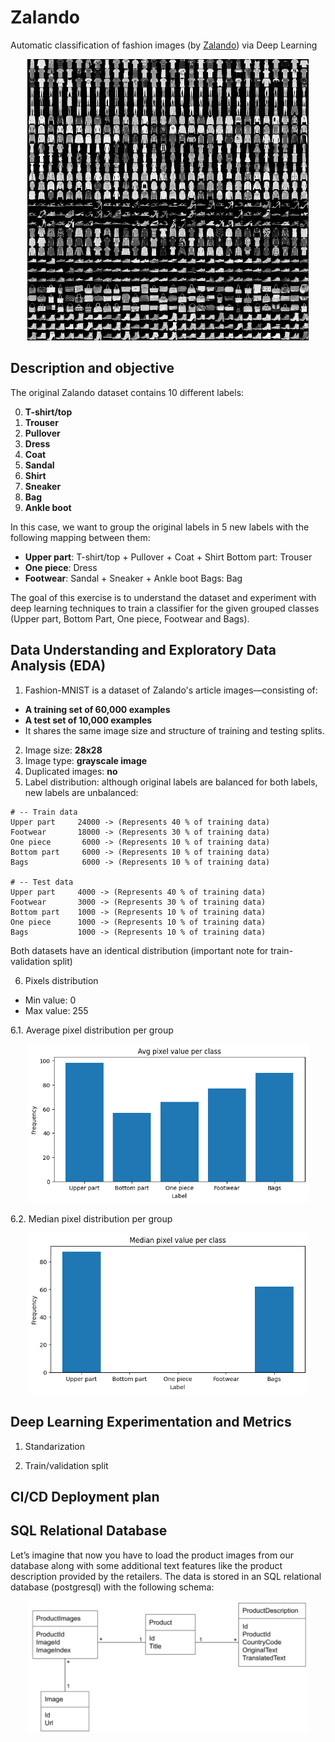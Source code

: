# Zalando
Automatic classification of fashion images (by [Zalando](https://github.com/zalandoresearch/fashion-mnist)) via Deep Learning

<p align="center">
         <img width="450" src="./media/fashion-mnist-sprite.png">
</p>

## Description and objective

The original Zalando dataset contains 10 different labels:

0. __T-shirt/top__
1. __Trouser__
2. __Pullover__
3. __Dress__
4. __Coat__
5. __Sandal__
6. __Shirt__
7. __Sneaker__
8. __Bag__
9. __Ankle boot__

In this case, we want to group the original labels in 5 new labels with the following mapping between them:

* __Upper part__: T-shirt/top + Pullover + Coat + Shirt Bottom part: Trouser
* __One piece__: Dress
* __Footwear__: Sandal + Sneaker + Ankle boot Bags: Bag


The goal of this exercise is to understand the dataset and experiment with deep learning techniques to train a classifier for the given grouped classes (Upper part, Bottom Part, One piece, Footwear and Bags).

## Data Understanding and Exploratory Data Analysis (EDA)

1. Fashion-MNIST is a dataset of Zalando's article images—consisting of:
* __A training set of 60,000 examples__
* __A test set of 10,000 examples__
* It shares the same image size and structure of training and testing splits.

2. Image size: __28x28__
3. Image type: __grayscale image__
4. Duplicated images: __no__
5. Label distribution: although original labels are balanced for both labels, new labels are unbalanced:

```
# -- Train data
Upper part     24000 -> (Represents 40 % of training data)
Footwear       18000 -> (Represents 30 % of training data)
One piece       6000 -> (Represents 10 % of training data)
Bottom part     6000 -> (Represents 10 % of training data)
Bags            6000 -> (Represents 10 % of training data)

# -- Test data
Upper part     4000 -> (Represents 40 % of training data)
Footwear       3000 -> (Represents 30 % of training data)
Bottom part    1000 -> (Represents 10 % of training data)
One piece      1000 -> (Represents 10 % of training data)
Bags           1000 -> (Represents 10 % of training data)
```

Both datasets have an identical distribution (important note for train-validation split) 

6. Pixels distribution
* Min value: 0
* Max value: 255

6.1. Average pixel distribution per group

<p align="center">
         <img width="450" src="./media/avg_pixel_value_per_class.png">
</p>

6.2. Median pixel distribution per group

<p align="center">
         <img width="450" src="./media/median_pixel_value_per_class.png">
</p>

## Deep Learning Experimentation and Metrics

1. Standarization

2. Train/validation split

## CI/CD Deployment plan

## SQL Relational Database

Let’s imagine that now you have to load the product images from our database along with some additional text features like the product description provided by the retailers. The data is stored in an SQL relational database (postgresql) with the following schema:

<p align="center">
         <img width="450" src="./media/sql_database_schema.png">
</p>
